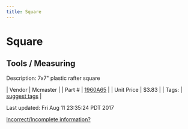 ```yaml
---
title: Square
---
```


# Square
## Tools / Measuring
Description: 	7x7" plastic rafter square 

| Vendor | Mcmaster | 
| Part # | [1960A65](https://www.mcmaster.com/#1960A65) | 
| Unit Price | $3.83 | 
| Tags: | [suggest tags](https://docs.google.com/forms/d/e/1FAIpQLSeWyY8v3RgOty-MyWmh9U0iivNYN_molChYyS-0U-o-kOAv_g/viewform) | 

Last updated: Fri Aug 11 23:35:24 PDT 2017

 [Incorrect/Incomplete information?](https://docs.google.com/forms/d/e/1FAIpQLSeWyY8v3RgOty-MyWmh9U0iivNYN_molChYyS-0U-o-kOAv_g/viewform)
